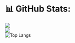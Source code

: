 # 📊 GitHub Stats:
![](https://github-readme-stats.vercel.app/api?username=Nayab-Fatima17&theme=dark&hide_border=false&include_all_commits=false&count_private=false)<br/>
![](https://nirzak-streak-stats.vercel.app/?user=Nayab-Fatima17&theme=dark&hide_border=false)<br/>
![Top Langs](https://github-readme-stats.vercel.app/api/top-langs/?username=Nayab-Fatima17&langs_count=10&layout=compact&theme=dark&hide_border=false)
<!-- Proudly created with GPRM ( https://gprm.itsvg.in ) -->
